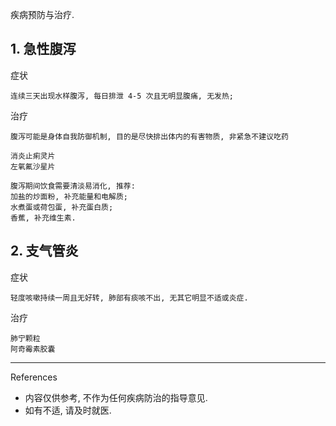 疾病预防与治疗.

## 1. 急性腹泻

症状

```
连续三天出现水样腹泻, 每日排泄 4-5 次且无明显腹痛, 无发热;
```

治疗

```
腹泻可能是身体自我防御机制, 目的是尽快排出体内的有害物质, 非紧急不建议吃药

消炎止痢灵片
左氧氟沙星片

腹泻期间饮食需要清淡易消化, 推荐:
加盐的炒面粉, 补充能量和电解质;
水煮蛋或荷包蛋, 补充蛋白质;
香蕉, 补充维生素.
```

## 2. 支气管炎

症状

```
轻度咳嗽持续一周且无好转, 肺部有痰咳不出, 无其它明显不适或炎症.
```

治疗

```
肺宁颗粒
阿奇霉素胶囊
```

---

References

- 内容仅供参考, 不作为任何疾病防治的指导意见.
- 如有不适, 请及时就医.

